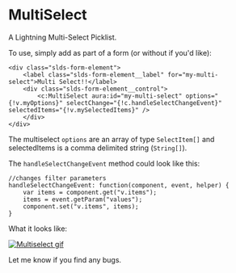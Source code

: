 # MultiSelect
A Lightning Multi-Select Picklist.

To use, simply add as part of a form (or without if you'd like):

    <div class="slds-form-element">
        <label class="slds-form-element__label" for="my-multi-select">Multi Select!!</label>
        <div class="slds-form-element__control">
            <c:MultiSelect aura:id="my-multi-select" options="{!v.myOptions}" selectChange="{!c.handleSelectChangeEvent}" selectedItems="{!v.mySelectedItems}" />
        </div>
    </div>
    
The multiselect `options` are an array of type `SelectItem[]` and selectedItems is a comma delimited string (`String[]`).

The `handleSelectChangeEvent` method could look like this:

    //changes filter parameters
    handleSelectChangeEvent: function(component, event, helper) {
        var items = component.get("v.items");
        items = event.getParam("values");
        component.set("v.items", items);
    }


What it looks like:

[![Multiselect gif][1]][1]

Let me know if you find any bugs.


  [1]: http://i.imgur.com/22RPF0k.gif



